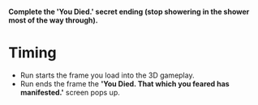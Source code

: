 **Complete the 'You Died.' secret ending (stop showering in the shower most of the way through).**

# Timing

- Run starts the frame you load into the 3D gameplay.
- Run ends the frame the **'You Died. That which you feared has manifested.'** screen pops up.